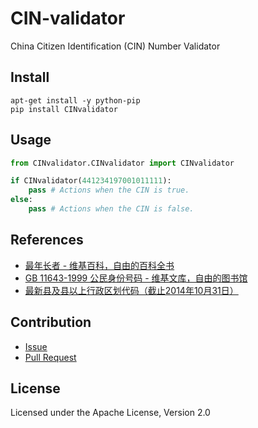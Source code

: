 # CIN-validator
China Citizen Identification (CIN) Number Validator

## Install

```
apt-get install -y python-pip
pip install CINvalidator
```

## Usage

```python
from CINvalidator.CINvalidator import CINvalidator

if CINvalidator(441234197001011111):
    pass # Actions when the CIN is true.
else:
    pass # Actions when the CIN is false.

```

## References

- [最年长者 - 维基百科，自由的百科全书](https://zh.wikipedia.org/wiki/%E6%9C%80%E5%B9%B4%E9%95%B7%E8%80%85)
- [GB 11643-1999 公民身份号码 - 维基文库，自由的图书馆](https://zh.wikisource.org/wiki/GB_11643-1999_%E5%85%AC%E6%B0%91%E8%BA%AB%E4%BB%BD%E5%8F%B7%E7%A0%81)
- [最新县及县以上行政区划代码（截止2014年10月31日）](http://www.stats.gov.cn/tjsj/tjbz/xzqhdm/201504/t20150415_712722.html)

## Contribution

- [Issue](https://github.com/imlonghao/CIN-validator/issues)
- [Pull Request](https://github.com/imlonghao/CIN-validator/pulls)

## License

Licensed under the Apache License, Version 2.0
